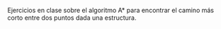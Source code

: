 Ejercicios en clase sobre el algoritmo A* para encontrar el camino más corto entre dos puntos dada una estructura.
